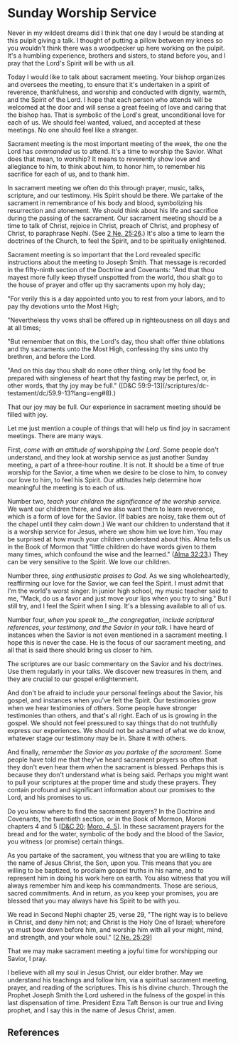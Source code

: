 # Sunday Worship Service

Never in my wildest dreams did I think that one day I would be standing at
this pulpit giving a talk. I thought of putting a pillow between my knees so
you wouldn't think there was a woodpecker up here working on the pulpit. It's
a humbling experience, brothers and sisters, to stand before you, and I pray
that the Lord's Spirit will be with us all.

Today I would like to talk about sacrament meeting. Your bishop organizes and
oversees the meeting, to ensure that it's undertaken in a spirit of reverence,
thankfulness, and worship and conducted with dignity, warmth, and the Spirit
of the Lord. I hope that each person who attends will be welcomed at the door
and will sense a great feeling of love and caring that the bishop has. That is
symbolic of the Lord's great, unconditional love for each of us. We should
feel wanted, valued, and accepted at these meetings. No one should feel like a
stranger.

Sacrament meeting is the most important meeting of the week, the one the Lord
has _commanded_ us to attend. It's a time to worship the Savior. What does
that mean, to worship? It means to reverently show love and allegiance to him,
to think about him, to honor him, to remember his sacrifice for each of us,
and to thank him.

In sacrament meeting we often do this through prayer, music, talks, scripture,
and our testimony. His Spirit should be there. We partake of the sacrament in
remembrance of his body and blood, symbolizing his resurrection and atonement.
We should think about his life and sacrifice during the passing of the
sacrament. Our sacrament meeting should be a time to talk of Christ, rejoice
in Christ, preach of Christ, and prophesy of Christ, to paraphrase Nephi. (See
[2 Ne. 25:26](/scriptures/bofm/2-ne/25.26?lang=eng#25).) It's also a time to
learn the doctrines of the Church, to feel the Spirit, and to be spiritually
enlightened.

Sacrament meeting is so important that the Lord revealed specific instructions
about the meeting to Joseph Smith. That message is recorded in the fifty-ninth
section of the Doctrine and Covenants: "And that thou mayest more fully keep
thyself unspotted from the world, thou shalt go to the house of prayer and
offer up thy sacraments upon my holy day;

"For verily this is a day appointed unto you to rest from your labors, and to
pay thy devotions unto the Most High;

"Nevertheless thy vows shall be offered up in righteousness on all days and at
all times;

"But remember that on this, the Lord's day, thou shalt offer thine oblations
and thy sacraments unto the Most High, confessing thy sins unto thy brethren,
and before the Lord.

"And on this day thou shalt do none other thing, only let thy food be prepared
with singleness of heart that thy fasting may be perfect, or, in other words,
that thy joy may be full." ([D&amp;C 59:9-13](/scriptures/dc-
testament/dc/59.9-13?lang=eng#8).)

That our joy may be full. Our experience in sacrament meeting should be filled
with joy.

Let me just mention a couple of things that will help us find joy in sacrament
meetings. There are many ways.

First, _come with an attitude of worshipping the Lord._ Some people don't
understand, and they look at worship service as just another Sunday meeting, a
part of a three-hour routine. It is not. It should be a time of true worship
for the Savior, a time when we desire to be close to him, to convey our love
to him, to feel his Spirit. Our attitudes help determine how meaningful the
meeting is to each of us.

Number two, _teach your children the significance of the worship service._ We
want our children there, and we also want them to learn reverence, which is a
form of love for the Savior. (If babies are noisy, take them out of the chapel
until they calm down.) We want our children to understand that it is a worship
service for Jesus, where we show him we love him. You may be surprised at how
much your children understand about this. Alma tells us in the Book of Mormon
that "little children do have words given to them many times, which confound
the wise and the learned." ([Alma
32:23](/scriptures/bofm/alma/32.23?lang=eng#22).) They can be very sensitive
to the Spirit. We love our children.

Number three, _sing enthusiastic praises to God._ As we sing wholeheartedly,
reaffirming our love for the Savior, we can feel the Spirit. I must admit that
I'm the world's worst singer. In junior high school, my music teacher said to
me, "Mack, do us a favor and just move your lips when you try to sing." But I
still try, and I feel the Spirit when I sing. It's a blessing available to all
of us.

Number four, _when you speak to__the congregation, include scriptural
references, your testimony, and the Savior in your talk._ I have heard of
instances when the Savior is not even mentioned in a sacrament meeting. I hope
this is never the case. He is the focus of our sacrament meeting, and all that
is said there should bring us closer to him.

The scriptures are our basic commentary on the Savior and his doctrines. Use
them regularly in your talks. We discover new treasures in them, and they are
crucial to our gospel enlightenment.

And don't be afraid to include your personal feelings about the Savior, his
gospel, and instances when you've felt the Spirit. Our testimonies grow when
we hear testimonies of others. Some people have stronger testimonies than
others, and that's all right. Each of us is growing in the gospel. We should
not feel pressured to say things that do not truthfully express our
experiences. We should not be ashamed of what we do know, whatever stage our
testimony may be in. Share it with others.

And finally, _remember the Savior as you partake of the sacrament._ Some
people have told me that they've heard sacrament prayers so often that they
don't even hear them when the sacrament is blessed. Perhaps this is because
they don't understand what is being said. Perhaps you might want to pull your
scriptures at the proper time and study these prayers. They contain profound
and significant information about our promises to the Lord, and his promises
to us.

Do you know where to find the sacrament prayers? In the Doctrine and
Covenants, the twentieth section, or in the Book of Mormon, Moroni chapters 4
and 5 [[D&amp;C 20](/scriptures/dc-testament/dc/20?lang=eng); [Moro. 4,
5](/scriptures/bofm/moro/4?lang=eng)]. In these sacrament prayers for the
bread and for the water, symbolic of the body and the blood of the Savior, you
witness (or promise) certain things.

As you partake of the sacrament, you witness that you are willing to take the
name of Jesus Christ, the Son, upon you. This means that you are willing to be
baptized, to proclaim gospel truths in his name, and to represent him in doing
his work here on earth. You also witness that you will always remember him and
keep his commandments. Those are serious, sacred commitments. And in return,
as you keep your promises, you are blessed that you may always have his Spirit
to be with you.

We read in Second Nephi chapter 25, verse 29, "The right way is to believe in
Christ, and deny him not; and Christ is the Holy One of Israel; wherefore ye
must bow down before him, and worship him with all your might, mind, and
strength, and your whole soul." [[2 Ne.
25:29](/scriptures/bofm/2-ne/25.29?lang=eng#28)]

That we may make sacrament meeting a joyful time for worshipping our Savior, I
pray.

I believe with all my soul in Jesus Christ, our elder brother. May we
understand his teachings and follow him, via a spiritual sacrament meeting,
prayer, and reading of the scriptures. This is his divine church. Through the
Prophet Joseph Smith the Lord ushered in the fulness of the gospel in this
last dispensation of time. President Ezra Taft Benson is our true and living
prophet, and I say this in the name of Jesus Christ, amen.

## References

